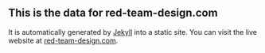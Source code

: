 ## This is the data for red-team-design.com

It is automatically generated by [Jekyll](https://github.com/mojombo/jekyll) into a static site. You can visit the live website at [red-team-design.com](http://www.red-team-design.com/).